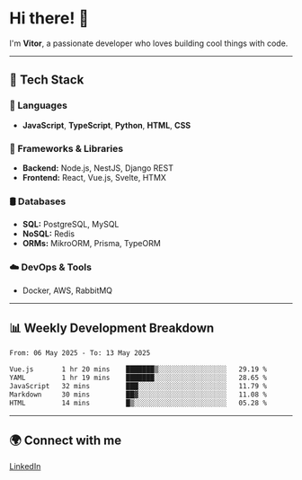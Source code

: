 
# Hi there! 👋

I'm **Vitor**, a passionate developer who loves building cool things with code.

---
## 🔧 Tech Stack

### 📌 Languages
- **JavaScript**, **TypeScript**, **Python**, **HTML**, **CSS**

### 🚀 Frameworks & Libraries
- **Backend:** Node.js, NestJS, Django REST
- **Frontend:** React, Vue.js, Svelte, HTMX

### 🛢️ Databases
- **SQL:** PostgreSQL, MySQL
- **NoSQL:** Redis
- **ORMs:** MikroORM, Prisma, TypeORM

### ☁️ DevOps & Tools
- Docker, AWS, RabbitMQ

---
## 📊 Weekly Development Breakdown

<!--START_SECTION:waka-->

```txt
From: 06 May 2025 - To: 13 May 2025

Vue.js       1 hr 20 mins    ███████▒░░░░░░░░░░░░░░░░░   29.19 %
YAML         1 hr 19 mins    ███████░░░░░░░░░░░░░░░░░░   28.65 %
JavaScript   32 mins         ███░░░░░░░░░░░░░░░░░░░░░░   11.79 %
Markdown     30 mins         ██▓░░░░░░░░░░░░░░░░░░░░░░   11.08 %
HTML         14 mins         █▒░░░░░░░░░░░░░░░░░░░░░░░   05.28 %
```

<!--END_SECTION:waka-->

---
## 🌍 Connect with me
[LinkedIn](https://www.linkedin.com/in/vitorlc)
